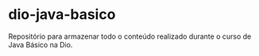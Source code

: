 # dio-java-basico
Repositório para armazenar todo o conteúdo realizado durante o curso de Java Básico na Dio.
